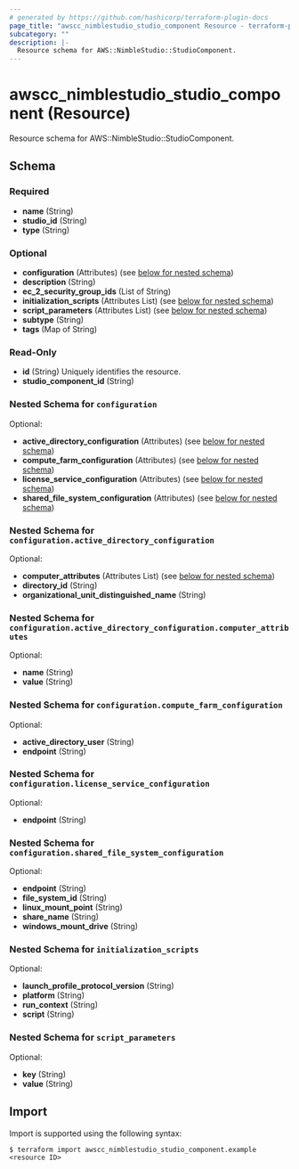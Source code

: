 ```yaml
---
# generated by https://github.com/hashicorp/terraform-plugin-docs
page_title: "awscc_nimblestudio_studio_component Resource - terraform-provider-awscc"
subcategory: ""
description: |-
  Resource schema for AWS::NimbleStudio::StudioComponent.
---
```


# awscc_nimblestudio_studio_component (Resource)

Resource schema for AWS::NimbleStudio::StudioComponent.



<!-- schema generated by tfplugindocs -->
## Schema

### Required

- **name** (String)
- **studio_id** (String)
- **type** (String)

### Optional

- **configuration** (Attributes) (see [below for nested schema](#nestedatt--configuration))
- **description** (String)
- **ec_2_security_group_ids** (List of String)
- **initialization_scripts** (Attributes List) (see [below for nested schema](#nestedatt--initialization_scripts))
- **script_parameters** (Attributes List) (see [below for nested schema](#nestedatt--script_parameters))
- **subtype** (String)
- **tags** (Map of String)

### Read-Only

- **id** (String) Uniquely identifies the resource.
- **studio_component_id** (String)

<a id="nestedatt--configuration"></a>
### Nested Schema for `configuration`

Optional:

- **active_directory_configuration** (Attributes) (see [below for nested schema](#nestedatt--configuration--active_directory_configuration))
- **compute_farm_configuration** (Attributes) (see [below for nested schema](#nestedatt--configuration--compute_farm_configuration))
- **license_service_configuration** (Attributes) (see [below for nested schema](#nestedatt--configuration--license_service_configuration))
- **shared_file_system_configuration** (Attributes) (see [below for nested schema](#nestedatt--configuration--shared_file_system_configuration))

<a id="nestedatt--configuration--active_directory_configuration"></a>
### Nested Schema for `configuration.active_directory_configuration`

Optional:

- **computer_attributes** (Attributes List) (see [below for nested schema](#nestedatt--configuration--active_directory_configuration--computer_attributes))
- **directory_id** (String)
- **organizational_unit_distinguished_name** (String)

<a id="nestedatt--configuration--active_directory_configuration--computer_attributes"></a>
### Nested Schema for `configuration.active_directory_configuration.computer_attributes`

Optional:

- **name** (String)
- **value** (String)



<a id="nestedatt--configuration--compute_farm_configuration"></a>
### Nested Schema for `configuration.compute_farm_configuration`

Optional:

- **active_directory_user** (String)
- **endpoint** (String)


<a id="nestedatt--configuration--license_service_configuration"></a>
### Nested Schema for `configuration.license_service_configuration`

Optional:

- **endpoint** (String)


<a id="nestedatt--configuration--shared_file_system_configuration"></a>
### Nested Schema for `configuration.shared_file_system_configuration`

Optional:

- **endpoint** (String)
- **file_system_id** (String)
- **linux_mount_point** (String)
- **share_name** (String)
- **windows_mount_drive** (String)



<a id="nestedatt--initialization_scripts"></a>
### Nested Schema for `initialization_scripts`

Optional:

- **launch_profile_protocol_version** (String)
- **platform** (String)
- **run_context** (String)
- **script** (String)


<a id="nestedatt--script_parameters"></a>
### Nested Schema for `script_parameters`

Optional:

- **key** (String)
- **value** (String)

## Import

Import is supported using the following syntax:

```shell
$ terraform import awscc_nimblestudio_studio_component.example <resource ID>
```
